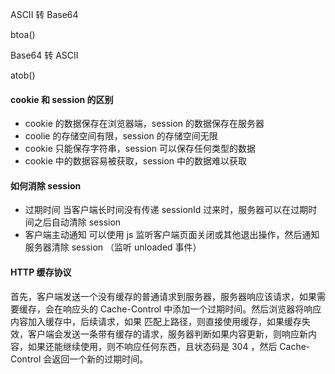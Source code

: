 ASCII 转 Base64

btoa()

Base64 转 ASCII

atob()

#### cookie 和 session 的区别

+ cookie 的数据保存在浏览器端，session 的数据保存在服务器
+ coolie 的存储空间有限，session 的存储空间无限
+ cookie 只能保存字符串，session 可以保存任何类型的数据
+ cookie 中的数据容易被获取，session 中的数据难以获取

#### 如何消除 session

+ 过期时间 当客户端长时间没有传递 sessionId 过来时，服务器可以在过期时间之后自动清除 session
+ 客户端主动通知 可以使用 js 监听客户端页面关闭或其他退出操作，然后通知服务器清除 session （监听 unloaded 事件）



#### HTTP 缓存协议

首先，客户端发送一个没有缓存的普通请求到服务器，服务器响应该请求，如果需要缓存，会在响应头的 Cache-Control 中添加一个过期时间。然后浏览器将响应内容加入缓存中，后续请求，如果 匹配上路径，则直接使用缓存，如果缓存失效，客户端会发送一条带有缓存的请求，服务器判断如果内容更新，则响应新内容，如果还能继续使用，则不响应任何东西，且状态码是 304 ，然后 Cache-Control 会返回一个新的过期时间。
